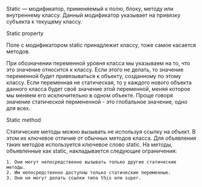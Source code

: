 Static — модификатор, применяемый к полю, блоку, методу или внутреннему классу. Данный модификатор указывает на  привязку субъекта  к текущему классу. 

Static property

Поле с модификатором static принадлежит классу, тоже самое касается методов.

При обозначении переменной уровня класса мы указываем на то, что это значение относится к классу. Если этого не делать, то значение переменной будет привязываться к объекту, 
созданному по этому классу. Если переменная не статическая, то у каждого нового объекта данного класса будет своё значение этой переменной, меняя которое мы меняем его
исключительно в одном объекте. Проще говоря значение статической пермененной - это глобальное значение, одно для всех.

Static method

Статические методы можно вызывать не используя ссылку на объект. В этом их ключевое отличие от обычных методов класса. Для объявления таких методов используется ключевое слово static. На методы, объявленные как static, накладывается следующие ограничения:

    1. Они могут непосредственно вызывать только другие статические методы.
    2. Им непосредственно доступны только статические переменные.
    3. Они не могут делать ссылки типа this или super.
